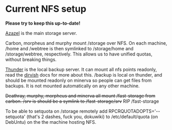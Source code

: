 # Current NFS setup

**Please try to keep this up-to-date!**

[Azazel](/hardware/azazel) is the main storage server.

Carbon, morpheus and murphy mount /storage over NFS. On each machine, /home and /webtree is then symlinked to /storage/home and /storage/webtree, respectively. This allows us to have unified quotas, without breaking things.

[Thunder](/legacy/machines/thunder) is the local backup server. It can mount all nfs points readonly, read the [dirvish](/legacy/procedures/dirvish) docs for more about this. /backup is local on thunder, and should be mounted readonly on minerva so people can get files from backups. It is not mounted automatically on any other machine.

<del>Deathray, murphy, morpheus and minerva all mount /fast-storage from carbon. /srv is should be a symlink to /fast-storage/srv</del> RIP /fast-storage

To be able to setquota on /storage remotely add RPCRQUOTADOPTS='--setquota' (that's 2 dashes, fuck you, dokuwiki) to /etc/default/quota (on DebUntu) on the the machine hosting NFS.
